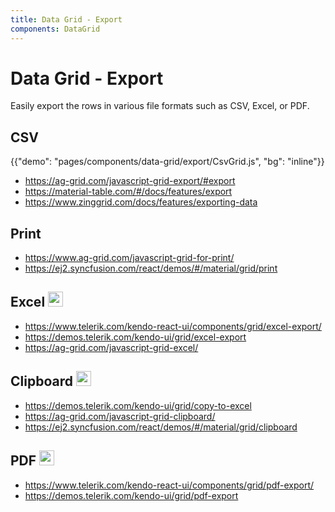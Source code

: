 ```yaml
---
title: Data Grid - Export
components: DataGrid
---
```


# Data Grid - Export

<p class="description">Easily export the rows in various file formats such as CSV, Excel, or PDF.</p>

## CSV

{{"demo": "pages/components/data-grid/export/CsvGrid.js", "bg": "inline"}}

- https://ag-grid.com/javascript-grid-export/#export
- https://material-table.com/#/docs/features/export
- https://www.zinggrid.com/docs/features/exporting-data

## Print

- https://www.ag-grid.com/javascript-grid-for-print/
- https://ej2.syncfusion.com/react/demos/#/material/grid/print

## Excel <img src="/static/images/logos/enterprise.svg" width="24" height="24" alt="enterprise feature" loading="lazy" />

- https://www.telerik.com/kendo-react-ui/components/grid/excel-export/
- https://demos.telerik.com/kendo-ui/grid/excel-export
- https://ag-grid.com/javascript-grid-excel/

## Clipboard <img src="/static/images/logos/enterprise.svg" width="24" height="24" alt="enterprise feature" loading="lazy" />

- https://demos.telerik.com/kendo-ui/grid/copy-to-excel
- https://ag-grid.com/javascript-grid-clipboard/
- https://ej2.syncfusion.com/react/demos/#/material/grid/clipboard

## PDF <img src="/static/images/logos/enterprise.svg" width="24" height="24" alt="enterprise feature" loading="lazy" />

- https://www.telerik.com/kendo-react-ui/components/grid/pdf-export/
- https://demos.telerik.com/kendo-ui/grid/pdf-export
